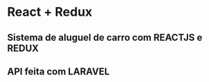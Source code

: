 # React + Redux
<h2>Sistema de aluguel de carro com REACTJS e REDUX</h2>
<h2>API feita com LARAVEL</h2>
